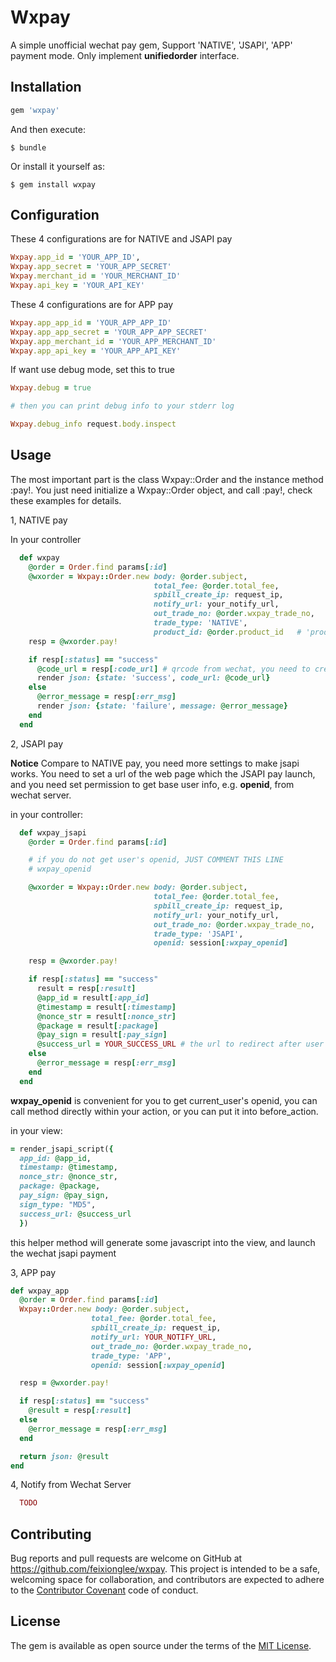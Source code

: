 # Wxpay

A simple unofficial wechat pay gem, Support 'NATIVE', 'JSAPI', 'APP' payment mode. Only implement **unifiedorder** interface.

## Installation

```ruby
gem 'wxpay'
```

And then execute:

    $ bundle

Or install it yourself as:

    $ gem install wxpay

## Configuration

These 4 configurations are for NATIVE and JSAPI pay
```ruby
Wxpay.app_id = 'YOUR_APP_ID',
Wxpay.app_secret = 'YOUR_APP_SECRET'
Wxpay.merchant_id = 'YOUR_MERCHANT_ID'
Wxpay.api_key = 'YOUR_API_KEY'
```
These 4 configurations are for APP pay
```ruby
Wxpay.app_app_id = 'YOUR_APP_APP_ID'
Wxpay.app_app_secret = 'YOUR_APP_APP_SECRET'
Wxpay.app_merchant_id = 'YOUR_APP_MERCHANT_ID'
Wxpay.app_api_key = 'YOUR_APP_API_KEY'
```

If want use debug mode, set this to true
```ruby
Wxpay.debug = true

# then you can print debug info to your stderr log

Wxpay.debug_info request.body.inspect
```

## Usage

The most important part is the class Wxpay::Order and the instance method :pay!. You just need initialize a Wxpay::Order object, and call :pay!, check these examples for details.

1, NATIVE pay

In your controller
```ruby
  def wxpay
    @order = Order.find params[:id]
    @wxorder = Wxpay::Order.new body: @order.subject,
                                total_fee: @order.total_fee,
                                spbill_create_ip: request_ip,
                                notify_url: your_notify_url,
                                out_trade_no: @order.wxpay_trade_no,
                                trade_type: 'NATIVE',
                                product_id: @order.product_id   # 'product_id' is need for NATIVE pay
    resp = @wxorder.pay!

    if resp[:status] == "success"
      @code_url = resp[:code_url] # qrcode from wechat, you need to create qrcode image with this value
      render json: {state: 'success', code_url: @code_url}
    else
      @error_message = resp[:err_msg]
      render json: {state: 'failure', message: @error_message}
    end
  end
```

2, JSAPI pay

**Notice** Compare to NATIVE pay, you need more settings to make jsapi works. You need to set a url of the web page which the JSAPI pay launch, and you need set permission to get base user info, e.g. **openid**, from wechat server.

in your controller:
```ruby
  def wxpay_jsapi
    @order = Order.find params[:id]

    # if you do not get user's openid, JUST COMMENT THIS LINE
    # wxpay_openid

    @wxorder = Wxpay::Order.new body: @order.subject,
                                total_fee: @order.total_fee,
                                spbill_create_ip: request_ip,
                                notify_url: your_notify_url,
                                out_trade_no: @order.wxpay_trade_no,
                                trade_type: 'JSAPI',
                                openid: session[:wxpay_openid]

    resp = @wxorder.pay!

    if resp[:status] == "success"
      result = resp[:result]
      @app_id = result[:app_id]
      @timestamp = result[:timestamp]
      @nonce_str = result[:nonce_str]
      @package = result[:package]
      @pay_sign = result[:pay_sign]
      @success_url = YOUR_SUCCESS_URL # the url to redirect after user paid successful
    else
      @error_message = resp[:err_msg]
    end
  end
```
**wxpay_openid** is convenient for you to get current_user's openid, you can call method directly within your action, or you can put it into before_action.

in your view:
```ruby
= render_jsapi_script({
  app_id: @app_id,
  timestamp: @timestamp,
  nonce_str: @nonce_str,
  package: @package,
  pay_sign: @pay_sign,
  sign_type: "MD5",
  success_url: @success_url
  })
```
this helper method will generate some javascript into the view, and launch the wechat jsapi payment

3, APP pay

```ruby
def wxpay_app
  @order = Order.find params[:id]
  Wxpay::Order.new body: @order.subject,
                  total_fee: @order.total_fee,
                  spbill_create_ip: request_ip,
                  notify_url: YOUR_NOTIFY_URL,
                  out_trade_no: @order.wxpay_trade_no,
                  trade_type: 'APP',
                  openid: session[:wxpay_openid]

  resp = @wxorder.pay!

  if resp[:status] == "success"
    @result = resp[:result]
  else
    @error_message = resp[:err_msg]
  end

  return json: @result
end
```

4, Notify from Wechat Server
```ruby
  TODO
```


## Contributing

Bug reports and pull requests are welcome on GitHub at https://github.com/feixionglee/wxpay. This project is intended to be a safe, welcoming space for collaboration, and contributors are expected to adhere to the [Contributor Covenant](http://contributor-covenant.org) code of conduct.


## License

The gem is available as open source under the terms of the [MIT License](http://opensource.org/licenses/MIT).


